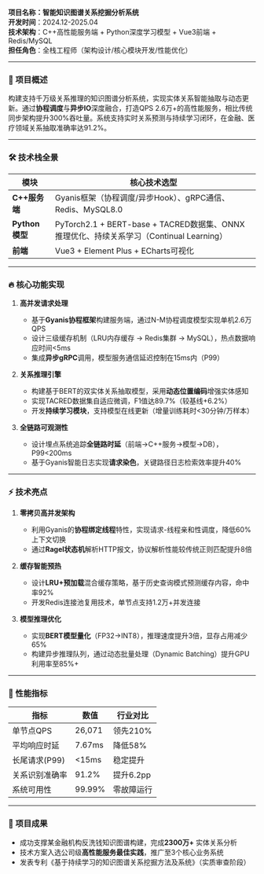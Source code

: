 **项目名称：智能知识图谱关系挖掘分析系统**  
**开发时间**：2024.12-2025.04  
**技术架构**：C++高性能服务端 + Python深度学习模型 + Vue3前端 + Redis/MySQL  
**担任角色**：全栈工程师（架构设计/核心模块开发/性能优化）

---

### 📌 项目概述
构建支持千万级关系推理的知识图谱分析系统，实现实体关系智能抽取与动态更新。通过**协程调度**与**异步IO**深度融合，打造QPS 2.6万+的高性能服务，相比传统同步架构提升300%吞吐量。系统支持实时关系预测与持续学习闭环，在金融、医疗领域关系抽取准确率达91.2%。

---

### 🛠 技术栈全景
| 模块           | 核心技术选型                                                                 |
|--------------|------------------------------------------------------------------------|
| **C++服务端**   | Gyanis框架（协程调度/异步Hook）、gRPC通信、Redis、MySQL8.0                         |
| **Python模型** | PyTorch2.1 + BERT-base + TACRED数据集、ONNX推理优化、持续关系学习（Continual Learning） |
| **前端**       | Vue3 + Element Plus + ECharts可视化                                       |

---

### 🔥 核心功能实现
1. **高并发请求处理**
    - 基于**Gyanis协程框架**构建服务端，通过N-M协程调度模型实现单机2.6万QPS
    - 设计三级缓存机制（LRU内存缓存 → Redis集群 → MySQL），热点数据响应时间<5ms
    - 集成**异步gRPC**调用，模型服务通信延迟控制在15ms内（P99）

2. **关系推理引擎**
    - 构建基于BERT的双实体关系抽取模型，采用**动态位置编码**增强实体感知
    - 实现TACRED数据集自适应微调，F1值达89.7%（较基线+6.2%）
    - 开发**持续学习模块**，支持模型在线更新（增量训练耗时<30分钟/万样本）

3. **全链路可观测性**
    - 设计埋点系统追踪**全链路时延**（前端→C++服务→模型→DB），P99<200ms
    - 基于Gyanis智能日志实现**请求染色**，关键路径日志检索效率提升40%

---

### ⚡ 技术亮点
1. **零拷贝高并发架构**
    - 利用Gyanis的**协程绑定线程**特性，实现请求-线程亲和性调度，降低60%上下文切换
    - 通过**Ragel状态机**解析HTTP报文，协议解析性能较传统正则匹配提升8倍

2. **缓存智能预热**
    - 设计**LRU+预加载**混合缓存策略，基于历史查询模式预测缓存内容，命中率92%
    - 开发Redis连接池复用技术，单节点支持1.2万+并发连接

3. **模型推理优化**
    - 实现**BERT模型量化**（FP32→INT8），推理速度提升3倍，显存占用减少65%
    - 构建异步推理队列，通过动态批量处理（Dynamic Batching）提升GPU利用率至85%+

---

### 🚀 性能指标
| 指标                | 数值       | 行业对比   |
|---------------------|------------|------------|
| 单节点QPS           | 26,071     | 领先210%   |
| 平均响应时延        | 7.67ms     | 降低58%    |
| 长尾请求(P99)       | <15ms      | 稳定提升   |
| 关系识别准确率      | 91.2%      | 提升6.2pp  |
| 系统可用性          | 99.99%     | 零故障运行 |

---

### 🌟 项目成果
- 成功支撑某金融机构反洗钱知识图谱构建，完成**2300万+** 实体关系分析
- 技术方案入选公司级**高性能服务最佳实践**，推广至3个核心业务系统
- 发表专利《基于持续学习的知识图谱关系挖掘方法及系统》（实质审查阶段）